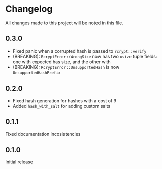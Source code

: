 # Changelog

All changes made to this project will be noted in this file.

## 0.3.0

- Fixed panic when a corrupted hash is passed to `rcrypt::verify`
- (BREAKING): `RcryptError::WrongSize` now has two `usize` tuple fields: one with expected has
  size, and the other with
- (BREAKING): `RcryptError::UnsupportedHash` is now `UnsupportedHashPrefix`

## 0.2.0

- Fixed hash generation for hashes with a cost of 9
- Added `hash_with_salt` for adding custom salts

## 0.1.1

Fixed documentation incosistencies

## 0.1.0

Initial release
